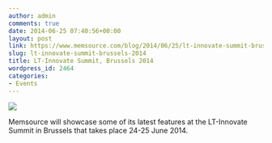 ```yaml
---
author: admin
comments: true
date: 2014-06-25 07:40:56+00:00
layout: post
link: https://www.memsource.com/blog/2014/06/25/lt-innovate-summit-brussels-2014/
slug: lt-innovate-summit-brussels-2014
title: LT-Innovate Summit, Brussels 2014
wordpress_id: 2464
categories:
- Events
---
```


[![](/wp-content/uploads/2014/06/LT-Innovate1.png)](http://lti.e-unlimited.com/)

Memsource will showcase some of its latest features at the LT-Innovate Summit in Brussels that takes place 24-25 June 2014.<!-- more -->
